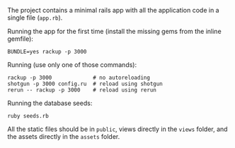 The project contains a minimal rails app with all the application code in a single file (`app.rb`).

Running the app for the first time (install the missing gems from the inline gemfile):

    BUNDLE=yes rackup -p 3000

Running (use only one of those commands):

    rackup -p 3000             # no autoreloading
    shotgun -p 3000 config.ru  # reload using shotgun
    rerun -- rackup -p 3000    # reload using rerun

Running the database seeds:

    ruby seeds.rb

All the static files should be in `public`, views directly in the `views` folder, and the assets directly in the `assets` folder.
